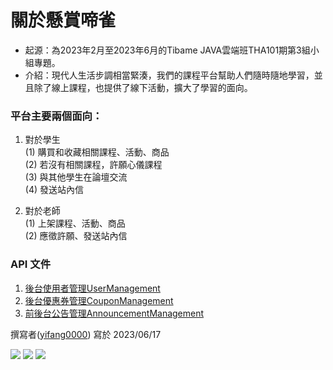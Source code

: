 # 關於懸賞啼雀

+ 起源：為2023年2月至2023年6月的Tibame JAVA雲端班THA101期第3組小組專題。  
+ 介紹：現代人生活步調相當緊湊，我們的課程平台幫助人們隨時隨地學習，並且除了線上課程，也提供了線下活動，擴大了學習的面向。

### 平台主要兩個面向：
1. 對於學生  
    (1) 購買和收藏相關課程、活動、商品  
    (2) 若沒有相關課程，許願心儀課程  
    (3) 與其他學生在論壇交流  
    (4) 發送站內信  
    
2. 對於老師  
    (1) 上架課程、活動、商品  
    (2) 應徵許願、發送站內信  

### API 文件
1. [後台使用者管理UserManagement](/UserManagement.md)  
2. [後台優惠券管理CouponManagement](/CouponManagement.md)  
3. [前後台公告管理AnnouncementManagement](/AnnouncementManagement.md)  

撰寫者([yifang0000](https://github.com/yifang0000)) 寫於 2023/06/17


![](https://img.shields.io/badge/Spring_Boot-3.1.0-181717?style=for-the-badge?style=plastic&logo=springboot&color) ![](https://img.shields.io/badge/MySQL-8.0-181717?style=for-the-badge?style=plastic&logo=mysql&color=blue) ![](https://img.shields.io/badge/Redis-3.2.1-181717?style=for-the-badge?style=plastic&logo=redis&color=red)
